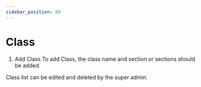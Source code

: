 ```yaml
---
sidebar_position: 69
---
```

 
# Class
1. Add Class
To add Class, the class name and section or sections should be added.

Class list can be edited and deleted by the super admin.